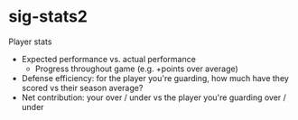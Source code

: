 # sig-stats2

Player stats
- Expected performance vs. actual performance
   - Progress throughout game (e.g. +points over average)
- Defense efficiency: for the player you're guarding, how much have they scored vs their season average?
- Net contribution: your over / under vs the player you're guarding over / under


